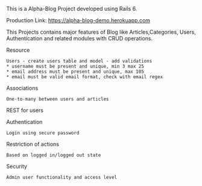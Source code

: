 This is a Alpha-Blog Project developed using Rails 6.

Production Link:  https://alpha-blog-demo.herokuapp.com

This Projects contains major features of Blog like Articles,Categories, Users, Authentication and related modules with CRUD operations.

Resource

    Users - create users table and model - add validations 
    * username must be present and unique, min 3 max 25 
    * email address must be present and unique, max 105 
    * email must be valid email format, check with email regex

Associations

    One-to-many between users and articles

REST for users

Authentication

    Login using secure password

Restriction of actions

    Based on logged in/logged out state

Security

    Admin user functionality and access level

